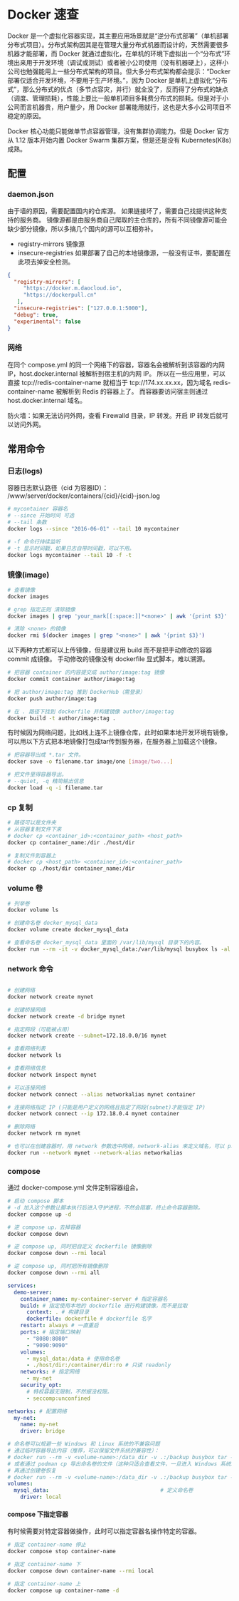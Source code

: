 # Docker 速查

Docker 是一个虚拟化容器实现，其主要应用场景就是“逆分布式部署”（单机部署分布式项目）。分布式架构因其是在管理大量分布式机器而设计的，天然需要很多机器才能部署，而 Docker 就通过虚拟化，在单机的环境下虚拟出一个“分布式”环境出来用于开发环境（调试或测试）或者被小公司使用（没有机器硬上），这样小公司也勉强能用上一些分布式架构的项目。但大多分布式架构都会提示：“Docker 部署仅适合开发环境，不要用于生产环境。”，因为 Docker 是单机上虚拟化“分布式”，那么分布式的优点（多节点容灾，并行）就全没了，反而得了分布式的缺点（调度、管理损耗），性能上要比一般单机项目多耗费分布式的损耗。但是对于小公司而言机器贵，用户量少，用 Docker 部署能用就行，这也是大多小公司项目不稳定的原因。

Docker 核心功能只能做单节点容器管理，没有集群协调能力。但是 Docker 官方从 1.12 版本开始内置 Docker Swarm 集群方案，但是还是没有 Kubernetes(K8s) 成熟。

## 配置

### daemon.json

由于墙的原因，需要配置国内的仓库源。
如果链接坏了，需要自己找提供这种支持的服务商。
镜像源都是由服务商自己爬取的主仓库的，所有不同镜像源可能会缺少部分镜像，所以多搞几个国内的源可以互相弥补。

- registry-mirrors 镜像源
- insecure-registries 如果部署了自己的本地镜像源，一般没有证书，要配置在此项去掉安全检测。

```json
{
  "registry-mirrors": [
     "https://docker.m.daocloud.io",
     "https://dockerpull.cn"
   ],
  "insecure-registries": ["127.0.0.1:5000"],
  "debug": true,
  "experimental": false
}
```

### 网络

在同个 compose.yml 的同一个网络下的容器，容器名会被解析到该容器的内网IP，host.docker.internal 被解析到宿主机的内网 IP。
所以在一些应用里，可以直接  tcp://redis-container-name  就相当于 tcp://174.xx.xx.xx，因为域名 redis-container-name 被解析到 Redis 的容器上了。
而容器要访问宿主则通过 host.docker.internal 域名。

防火墙：如果无法访问外网，查看 Firewalld 目录，IP 转发。开启 IP 转发后就可以访问外网。

## 常用命令

### 日志(logs)

容器日志默认路径（cid 为容器ID）：
/www/server/docker/containers/{cid}/{cid}-json.log

```bash
# mycontainer 容器名
# --since 开始时间 可选
# --tail 条数
docker logs --since "2016-06-01" --tail 10 mycontainer

# -f 命令行持续监听
# -t 显示时间戳，如果日志自带时间戳，可以不用。
docker logs mycontainer --tail 10 -f -t
```

### 镜像(image)

```bash
# 查看镜像
docker images

# grep 指定正则 清除镜像
docker images | grep 'your_mark[[:space:]]*<none>' | awk '{print $3}' | xargs -r docker rmi -f

# 清除 <none> 的镜像
docker rmi $(docker images | grep "<none>" | awk '{print $3}')
```

以下两种方式都可以上传镜像，但是建议用 build 而不是把手动修改的容器 commit 成镜像。
手动修改的镜像没有 dockerfile 显式脚本，难以溯源。

```bash
# 把容器 container 的内容提交成 author/image:tag 镜像
docker commit container author/image:tag

# 把 author/image:tag 推到 DockerHub（需登录）
docker push author/image:tag

# 在 . 路径下找到 dockerfile 并构建镜像 author/image:tag
docker build -t author/image:tag .
```

有时候因为网络问题，比如线上连不上镜像仓库，此时如果本地开发环境有镜像，可以用以下方式把本地镜像打包成tar传到服务器，在服务器上加载这个镜像。

```bash
# 把容器导出成 *.tar 文件。
docker save -o filename.tar image/one [image/two...]

# 把文件里得容器导出。
# --quiet, -q 精简输出信息
docker load -q -i filename.tar
```

### cp 复制

```bash
# 路径可以是文件夹
# 从容器复制文件下来
# docker cp <container_id>:<container_path> <host_path>
docker cp container_name:/dir ./host/dir

# 复制文件到容器上
# docker cp <host_path> <container_id>:<container_path>
docker cp ./host/dir container_name:/dir
```

### volume 卷

```bash
# 列举卷
docker volume ls

# 创建命名卷 docker_mysql_data
docker volume create docker_mysql_data
```

```bash
# 查看命名卷 docker_mysql_data 里面的 /var/lib/mysql 目录下的内容。
docker run --rm -it -v docker_mysql_data:/var/lib/mysql busybox ls -al /var/lib/mysql
```

### network 命令

```bash

# 创建网络
docker network create mynet

# 创建桥接网络
docker network create -d bridge mynet

# 指定网段（可能被占用）
docker network create --subnet=172.18.0.0/16 mynet

# 查看网络列表
docker network ls

# 查看网络信息
docker network inspect mynet

# 可以连接网络
docker network connect --alias networkalias mynet container

# 连接网络指定 IP (只能是用户定义的网络且指定了网段(subnet)才能指定 IP)
docker network connect --ip 172.18.0.4 mynet container

# 删除网络
docker network rm mynet

# 也可以在创建容器时，用 network 参数选中网络，network-alias 来定义域名，可以 ping networkname 通。
docker run --network mynet --network-alias networkalias
```

### compose

通过 docker-compose.yml 文件定制容器组合。

```bash
# 启动 compose 脚本
# -d 加入这个参数让脚本执行后进入守护进程，不然会阻塞，终止命令容器删除。
docker compose up -d

# 逆 compose up，去掉容器
docker compose down 

# 逆 compose up, 同时把自定义 dockerfile 镜像删除
docker compose down --rmi local

# 逆 compose up, 同时把所有镜像删除
docker compose down --rmi all
```

```yml
services:
  demo-server:
    container_name: my-container-server # 指定容器名
    build: # 指定使用本地的 dockerfile 进行构建镜像，而不是拉取
      context: . # 构建目录
      dockerfile: dockerfile # dockerfile 名字
    restart: always # 一直重启
    ports: # 指定端口映射
      - "8080:8080" 
      - "9090:9090"
    volumes: 
      - mysql_data:/data # 使用命名卷
      - ./host/dir:/container/dir:ro # 只读 readonly
    networks: # 指定网络
      - my-net
    security_opt:
      # 特权容器无限制，不然报没权限。
      - seccomp:unconfined

networks: # 配置网络
  my-net:
    name: my-net
    driver: bridge

# 命名卷可以规避一些 Windows 和 Linux 系统的不兼容问题
# 通过临时容器导出内容（推荐，可以保留文件系统的兼容性）：
# docker run --rm -v <volume-name>:/data_dir -v .:/backup busybox tar -czvf /backup/<backup-filename>.tar.gz -C /data_dir .
# 或者通过 podman cp 导出命名卷的文件（这种只适合查看文件，一旦进入 Windows 系统就会出现兼容问题）。
# 再通过创建卷恢复
# docker run --rm -v <volume-name>:/data_dir -v .:/backup busybox tar -xzvf /backup/<backup-filename>.tar.gz -C /data_dir .
volumes:
  mysql_data:                                   # 定义命名卷
    driver: local
```

#### compose 下指定容器

有时候需要对特定容器做操作，此时可以指定容器名操作特定的容器。

```bash
# 指定 container-name 停止
docker compose stop container-name

# 指定 container-name 下
docker compose down container-name --rmi local

# 指定 container-name 上
docker compose up container-name -d
```